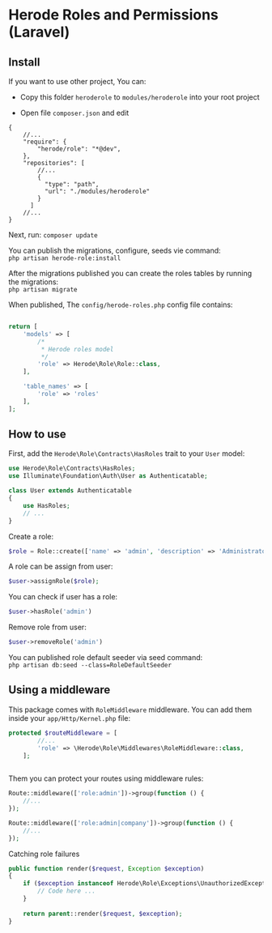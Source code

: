 # Herode Roles and Permissions (Laravel) 

## Install
If you want to use other project, You can:

- Copy this folder `heroderole` to `modules/heroderole` into your root project

- Open file `composer.json` and edit

```$json
{
    //...
    "require": {
        "herode/role": "*@dev",
    },
    "repositories": [
        //...
        {
          "type": "path",
          "url": "./modules/heroderole"
        }
      ]
    //...
}
```

Next, run: `composer update`

You can publish the migrations, configure, seeds vie command: <br>
`php artisan herode-role:install`

After the migrations published you can create the roles tables by running the migrations: <br>
`php artisan migrate`

When published, The `config/herode-roles.php` config file contains: <br>
```php

return [
    'models' => [
        /*
         * Herode roles model
         */
        'role' => Herode\Role\Role::class,
    ],

    'table_names' => [
        'role' => 'roles'
    ],
];

```

## How to use

First, add the `Herode\Role\Contracts\HasRoles` trait to your `User` model: <br>
```php
use Herode\Role\Contracts\HasRoles;
use Illuminate\Foundation\Auth\User as Authenticatable;

class User extends Authenticatable
{
    use HasRoles;
    // ...
}

```

Create a role: <br>
```php
$role = Role::create(['name' => 'admin', 'description' => 'Administrator']);

```

A role can be assign from user: <br>

```php
$user->assignRole($role);
```

You can check if user has a role: <br>

```php
$user->hasRole('admin')
```

Remove role from user: <br>

```php
$user->removeRole('admin')
```

You can published role default seeder via seed command: <br>
`php artisan db:seed --class=RoleDefaultSeeder`

## Using a middleware

This package comes with `RoleMiddleware` middleware. You can add them inside your `app/Http/Kernel.php` file: <br>
```php
protected $routeMiddleware = [
        //...
        'role' => \Herode\Role\Middlewares\RoleMiddleware::class,
    ];
    
```

Them you can protect your routes using middleware rules: <br>

```php
Route::middleware(['role:admin'])->group(function () {
    //...
});
```

```php
Route::middleware(['role:admin|company'])->group(function () {
    //...
});
```

Catching role failures <br>

```php
public function render($request, Exception $exception)
{
    if ($exception instanceof Herode\Role\Exceptions\UnauthorizedException) {
        // Code here ...
    }
    
    return parent::render($request, $exception);
}

```
